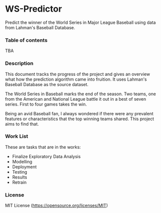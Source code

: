 # WS-Predictor
Predict the winner of the World Series in Major League Baseball using data from Lahman's Baseball Database.

### Table of contents
TBA

### Description
This document tracks the progress of the project and gives an overview what how the prediction algorithm came into fruition. It uses Lahman's Baseball Database as the source dataset.

The World Series in Baseball marks the end of the season. Two teams, one from the American and National League battle it out in a best of seven series. First to four games takes the win. 

Being an avid Baseball fan, I always wondered if there were any prevalent features or characteristics that the top winning teams shared. This project aims to find that.

### Work List

These are tasks that are in the works:
- Finalize Exploratory Data Analysis 
- Modelling
- Deployment
- Testing
- Results
- Retrain

### License
MIT License (https://opensource.org/licenses/MIT)
